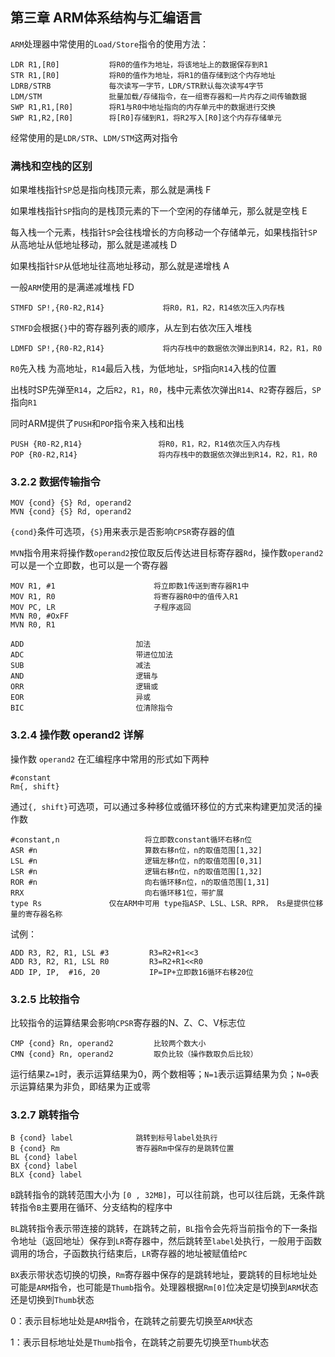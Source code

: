 ## 第三章 ARM体系结构与汇编语言



`ARM`处理器中常使用的`Load/Store`指令的使用方法：

```
LDR R1,[R0]           将R0的值作为地址，将该地址上的数据保存到R1
STR R1,[R0]           将R0的值作为地址，将R1的值存储到这个内存地址
LDRB/STRB             每次读写一字节，LDR/STR默认每次读写4字节
LDM/STM               批量加载/存储指令，在一组寄存器和一片内存之间传输数据
SWP R1,R1,[R0]        将R1与R0中地址指向的内存单元中的数据进行交换
SWP R1,R2,[R0]        将[R0]存储到R1，将R2写入[R0]这个内存存储单元
```

经常使用的是`LDR/STR`、`LDM/STM`这两对指令

### 满栈和空栈的区别

如果堆栈指针`SP`总是指向栈顶元素，那么就是满栈  F

如果堆栈指针`SP`指向的是栈顶元素的下一个空闲的存储单元，那么就是空栈  E

每入栈一个元素，栈指针`SP`会往栈增长的方向移动一个存储单元，如果栈指针`SP`从高地址从低地址移动，那么就是递减栈 D 

如果栈指针`SP`从低地址往高地址移动，那么就是递增栈 A

一般`ARM`使用的是满递减堆栈 FD

```
STMFD SP!,{R0-R2,R14}             将R0，R1，R2，R14依次压入内存栈
```

`STMFD`会根据`{}`中的寄存器列表的顺序，从左到右依次压入堆栈

```
LDMFD SP!,{R0-R2,R14}             将内存栈中的数据依次弹出到R14，R2，R1，R0
```

`R0`先入栈 为高地址，`R14`最后入栈，为低地址，`SP`指向`R14`入栈的位置

出栈时SP先弹至`R14`，之后`R2`，`R1`，`R0`，栈中元素依次弹出`R14`、`R2`寄存器后，`SP`指向`R1`

同时ARM提供了`PUSH`和`POP`指令来入栈和出栈

```
PUSH {R0-R2,R14}                 将R0，R1，R2，R14依次压入内存栈
POP {R0-R2,R14}                  将内存栈中的数据依次弹出到R14，R2，R1，R0
```

### 3.2.2 数据传输指令

```
MOV {cond} {S} Rd, operand2
MVN {cond} {S} Rd, operand2
```

`{cond}`条件可选项，`{S}`用来表示是否影响`CPSR`寄存器的值

`MVN`指令用来将操作数`operand2`按位取反后传达进目标寄存器`Rd`，操作数`operand2`可以是一个立即数，也可以是一个寄存器

```
MOV R1, #1                      将立即数1传送到寄存器R1中
MOV R1, R0                      将寄存器R0中的值传入R1
MOV PC, LR                      子程序返回
MVN R0, #OxFF
MVN R0, R1
```

```
ADD							加法
ADC							带进位加法
SUB							减法
AND							逻辑与
ORR							逻辑或
EOR							异或
BIC							位清除指令
```

### 3.2.4 操作数 operand2 详解

操作数 `operand2` 在汇编程序中常用的形式如下两种

```
#constant
Rm{, shift}
```

通过`{, shift}`可选项，可以通过多种移位或循环移位的方式来构建更加灵活的操作数

```
#constant,n                   将立即数constant循环右移n位
ASR #n                        算数右移n位，n的取值范围[1,32]
LSL #n                        逻辑左移n位，n的取值范围[0,31]
LSR #n                        逻辑右移n位，n的取值范围[1,32]
ROR #n                        向右循环移n位，n的取值范围[1,31]
RRX                           向右循环移1位，带扩展
type Rs               仅在ARM中可用 type指ASP、LSL、LSR、RPR， Rs是提供位移量的寄存器名称
```

试例：

```
ADD R3, R2, R1, LSL #3         R3=R2+R1<<3
ADD R3, R2, R1, LSL R0         R3=R2+R1<<R0
ADD IP, IP,  #16, 20           IP=IP+立即数16循环右移20位
```

### 3.2.5 比较指令

比较指令的运算结果会影响`CPSR`寄存器的N、Z、C、V标志位

```
CMP {cond} Rn, operand2         比较两个数大小
CMN {cond} Rn, operand2         取负比较（操作数取负后比较）
```

运行结果`Z=1`时，表示运算结果为0，两个数相等；`N=1`表示运算结果为负；`N=0`表示运算结果为非负，即结果为正或零

### 3.2.7 跳转指令

```
B {cond} label              跳转到标号label处执行
B {cond} Rm                 寄存器Rm中保存的是跳转位置
BL {cond} label
BX {cond} label
BLX {cond} label
```

`B`跳转指令的跳转范围大小为 `[0 , 32MB]`，可以往前跳，也可以往后跳，无条件跳转指令`B`主要用在循环、分支结构的程序中

`BL`跳转指令表示带连接的跳转，在跳转之前，`BL`指令会先将当前指令的下一条指令地址（返回地址）保存到`LR`寄存器中，然后跳转至`label`处执行，一般用于函数调用的场合，子函数执行结束后，`LR`寄存器的地址被赋值给`PC`

`BX`表示带状态切换的切换，`Rm`寄存器中保存的是跳转地址，要跳转的目标地址处可能是`ARM`指令，也可能是`Thumb`指令。处理器根据`Rm[0]`位决定是切换到`ARM`状态还是切换到`Thumb`状态

0：表示目标地址处是`ARM`指令，在跳转之前要先切换至`ARM`状态

1：表示目标地址处是`Thumb`指令，在跳转之前要先切换至`Thumb`状态



